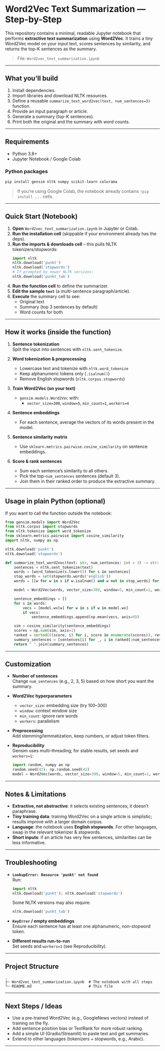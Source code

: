 # Word2Vec Text Summarization — Step-by-Step

This repository contains a minimal, readable Jupyter notebook that performs **extractive text summarization** using **Word2Vec**. It trains a tiny Word2Vec model on your input text, scores sentences by similarity, and returns the top-K sentences as the summary.

> File: `Word2vec_text_summarization.ipynb`

---

## What you’ll build

1. Install dependencies.
2. Import libraries and download NLTK resources.
3. Define a reusable `summarize_text_word2vec(text, num_sentences=3)` function.
4. Provide an input paragraph or article.
5. Generate a summary (top-K sentences).
6. Print both the original and the summary with word counts.

---

## Requirements

- Python 3.8+
- Jupyter Notebook / Google Colab

### Python packages
```bash
pip install gensim nltk numpy scikit-learn colorama
```

> If you’re using Google Colab, the notebook already contains `!pip install ...` cells.

---

## Quick Start (Notebook)

1. **Open** `Word2vec_text_summarization.ipynb` in Jupyter or Colab.
2. **Run the installation cell** (skippable if your environment already has the deps).
3. **Run the imports & downloads cell** – this pulls NLTK tokenizers/stopwords:
   ```python
   import nltk
   nltk.download('punkt')
   nltk.download('stopwords')
   # If prompted by newer NLTK versions:
   nltk.download('punkt_tab')
   ```
4. **Run the function cell** to define the summarizer.
5. **Edit the sample `text`** (a multi-sentence paragraph/article).
6. **Execute** the summary cell to see:
   - Original text
   - Summary (top 3 sentences by default)
   - Word counts for both

---

## How it works (inside the function)

1. **Sentence tokenization**  
   Split the input into sentences with `nltk.sent_tokenize`.

2. **Word tokenization & preprocessing**  
   - Lowercase text and tokenize with `nltk.word_tokenize`  
   - Keep alphanumeric tokens only (`.isalnum()`)  
   - Remove English stopwords (`nltk.corpus.stopwords`)

3. **Train Word2Vec (on your text)**  
   - `gensim.models.Word2Vec` with:
     - `vector_size=300`, `window=5`, `min_count=1`, `workers=4`

4. **Sentence embeddings**  
   - For each sentence, average the vectors of its words present in the model.

5. **Sentence similarity matrix**  
   - Use `sklearn.metrics.pairwise.cosine_similarity` on sentence embeddings.

6. **Score & rank sentences**  
   - Sum each sentence’s similarity to all others.
   - Pick the top-`num_sentences` sentences (default 3).
   - Join them in their ranked order to produce the extractive summary.

---

## Usage in plain Python (optional)

If you want to call the function outside the notebook:

```python
from gensim.models import Word2Vec
from nltk.corpus import stopwords
from nltk.tokenize import word_tokenize
from sklearn.metrics.pairwise import cosine_similarity
import nltk, numpy as np

nltk.download('punkt')
nltk.download('stopwords')

def summarize_text_word2vec(text: str, num_sentences: int = 3) -> str:
    sentences = nltk.sent_tokenize(text)
    words = [word_tokenize(s.lower()) for s in sentences]
    stop_words = set(stopwords.words('english'))
    words = [[w for w in s if w.isalnum() and w not in stop_words] for s in words]

    model = Word2Vec(words, vector_size=300, window=5, min_count=1, workers=4)

    sentence_embeddings = []
    for s in words:
        vecs = [model.wv[w] for w in s if w in model.wv]
        if vecs:
            sentence_embeddings.append(np.mean(vecs, axis=0))

    sim = cosine_similarity(sentence_embeddings)
    scores = np.sum(sim, axis=1)
    ranked = sorted(((score, i) for i, score in enumerate(scores)), reverse=True)
    summary_sentences = [sentences[i] for _, i in ranked[:num_sentences]]
    return " ".join(summary_sentences)
```

---

## Customization

- **Number of sentences**  
  Change `num_sentences` (e.g., 2, 3, 5) based on how short you want the summary.

- **Word2Vec hyperparameters**  
  - `vector_size`: embedding size (try 100–300)  
  - `window`: context window size  
  - `min_count`: ignore rare words  
  - `workers`: parallelism

- **Preprocessing**  
  Add stemming/lemmatization, keep numbers, or adjust token filters.

- **Reproducibility**  
  Gensim uses multi-threading; for stable results, set seeds and `workers=1`:
  ```python
  import random, numpy as np
  random.seed(42); np.random.seed(42)
  model = Word2Vec(words, vector_size=300, window=5, min_count=1, workers=1, seed=42)
  ```

---

## Notes & Limitations

- **Extractive, not abstractive**: it selects existing sentences; it doesn’t paraphrase.
- **Tiny training data**: training Word2Vec on a single article is simplistic; results improve with a larger domain corpus.
- **Language**: the notebook uses **English stopwords**. For other languages, swap in the relevant tokenizer & stopwords.
- **Short inputs**: if an article has very few sentences, similarities can be less informative.

---

## Troubleshooting

- **`LookupError: Resource 'punkt' not found`**  
  Run:
  ```python
  import nltk
  nltk.download('punkt'); nltk.download('stopwords')
  ```
  Some NLTK versions may also require:
  ```python
  nltk.download('punkt_tab')
  ```

- **`KeyError` / empty embeddings**  
  Ensure each sentence has at least one alphanumeric, non-stopword token.

- **Different results run-to-run**  
  Set seeds and `workers=1` (see Reproducibility).

---

## Project Structure

```
.
├─ Word2vec_text_summarization.ipynb  # The notebook with all steps
└─ README.md                          # This file
```

---

## Next Steps / Ideas

- Use a pre-trained Word2Vec (e.g., GoogleNews vectors) instead of training on the fly.
- Add sentence position bias or TextRank for more robust ranking.
- Add a simple UI (Gradio/Streamlit) to paste text and get summaries.
- Extend to other languages (tokenizers + stopwords, e.g., Arabic).

---

